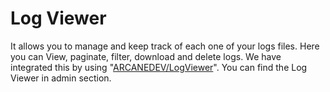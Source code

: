 # Log Viewer

It allows you to manage and keep track of each one of your logs files. Here you can View, paginate, filter, download and delete logs. We have integrated this by using "[ARCANEDEV/LogViewer](https://github.com/ARCANEDEV/LogViewer)". You can find the Log Viewer in admin section.

